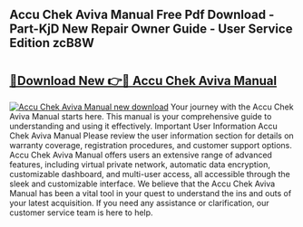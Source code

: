 ## Accu Chek Aviva Manual Free Pdf Download - Part-KjD New Repair Owner Guide - User Service Edition zcB8W

# <h2><a href="http://bc30171.oget.top/?id=Accu+Chek+Aviva+Manual">🔗Download New 👉🔴 Accu Chek Aviva Manual</a></h2>

[![Accu Chek Aviva Manual new download](https://i.imgur.com/5g1atiW.png)](http://bc30171.oget.top/?id=Accu+Chek+Aviva+Manual)
Your journey with the Accu Chek Aviva Manual starts here. This manual is your comprehensive guide to understanding and using it effectively. Important User Information Accu Chek Aviva Manual Please review the user information section for details on warranty coverage, registration procedures, and customer support options. Accu Chek Aviva Manual offers users an extensive range of advanced features, including virtual private network, automatic data encryption, customizable dashboard, and multi-user access, all accessible through the sleek and customizable interface. We believe that the Accu Chek Aviva Manual has been a vital tool in your quest to understand the ins and outs of your latest acquisition. If you need any assistance or clarification, our customer service team is here to help.
